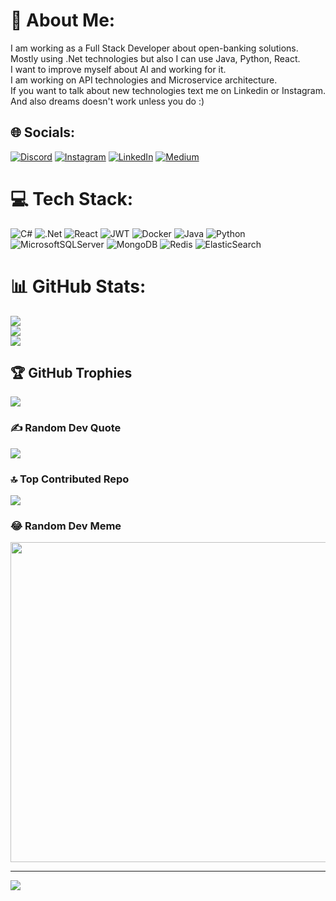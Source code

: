 # 💫 About Me:
I am working as a Full Stack Developer about open-banking solutions. <br>Mostly using .Net technologies but also I can use Java, Python, React.<br>I want to improve myself about AI and working for it.  <br>I am working on API technologies and Microservice architecture.<br>If you want to talk about new technologies text me on Linkedin or Instagram.<br>And also dreams doesn't work unless you do :)


## 🌐 Socials:
[![Discord](https://img.shields.io/badge/Discord-%237289DA.svg?logo=discord&logoColor=white)](https://discord.gg/omerabay) [![Instagram](https://img.shields.io/badge/Instagram-%23E4405F.svg?logo=Instagram&logoColor=white)](https://instagram.com/omeerabay) [![LinkedIn](https://img.shields.io/badge/LinkedIn-%230077B5.svg?logo=linkedin&logoColor=white)](https://linkedin.com/in/omeerabay) [![Medium](https://img.shields.io/badge/Medium-12100E?logo=medium&logoColor=white)](https://medium.com/@omerabay1) 

# 💻 Tech Stack:
![C#](https://img.shields.io/badge/c%23-%23239120.svg?style=for-the-badge&logo=c-sharp&logoColor=white) ![.Net](https://img.shields.io/badge/.NET-5C2D91?style=for-the-badge&logo=.net&logoColor=white) ![React](https://img.shields.io/badge/react-%2320232a.svg?style=for-the-badge&logo=react&logoColor=%2361DAFB) ![JWT](https://img.shields.io/badge/JWT-black?style=for-the-badge&logo=JSON%20web%20tokens) ![Docker](https://img.shields.io/badge/docker-%230db7ed.svg?style=for-the-badge&logo=docker&logoColor=white) ![Java](https://img.shields.io/badge/java-%23ED8B00.svg?style=for-the-badge&logo=java&logoColor=white) ![Python](https://img.shields.io/badge/python-3670A0?style=for-the-badge&logo=python&logoColor=ffdd54) ![MicrosoftSQLServer](https://img.shields.io/badge/Microsoft%20SQL%20Server-CC2927?style=for-the-badge&logo=microsoft%20sql%20server&logoColor=white) ![MongoDB](https://img.shields.io/badge/MongoDB-%234ea94b.svg?style=for-the-badge&logo=mongodb&logoColor=white) ![Redis](https://img.shields.io/badge/redis-%23DD0031.svg?style=for-the-badge&logo=redis&logoColor=white) ![ElasticSearch](https://img.shields.io/badge/-ElasticSearch-005571?style=for-the-badge&logo=elasticsearch)
# 📊 GitHub Stats:
![](https://github-readme-stats.vercel.app/api?username=omer1abay&theme=dark&hide_border=false&include_all_commits=true&count_private=true)<br/>
![](https://github-readme-streak-stats.herokuapp.com/?user=omer1abay&theme=dark&hide_border=false)<br/>
![](https://github-readme-stats.vercel.app/api/top-langs/?username=omer1abay&theme=dark&hide_border=false&include_all_commits=true&count_private=true&layout=compact)

## 🏆 GitHub Trophies
![](https://github-profile-trophy.vercel.app/?username=omer1abay&theme=radical&no-frame=false&no-bg=true&margin-w=4)

### ✍️ Random Dev Quote
![](https://quotes-github-readme.vercel.app/api?type=horizontal&theme=radical)

### 🔝 Top Contributed Repo
![](https://github-contributor-stats.vercel.app/api?username=omer1abay&limit=5&theme=dark&combine_all_yearly_contributions=true)

### 😂 Random Dev Meme
<img src="https://rm.up.railway.app/" width="512px"/>

---
[![](https://visitcount.itsvg.in/api?id=omer1abay&icon=0&color=0)](https://visitcount.itsvg.in)

<!-- Proudly created with GPRM ( https://gprm.itsvg.in ) -->
